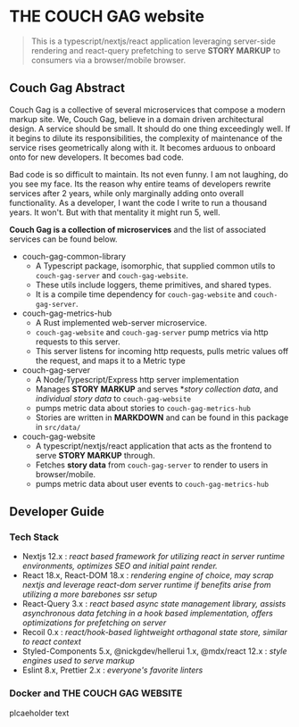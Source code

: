 # THE COUCH GAG website

> This is a typescript/nextjs/react application leveraging server-side rendering and react-query prefetching to serve **STORY MARKUP** to consumers via a browser/mobile browser.

## Couch Gag Abstract

Couch Gag is a collective of several microservices that compose a modern markup site. We, Couch Gag, believe in a domain driven architectural design. A service should be small. It should do one thing exceedingly well. If it begins to dilute its responsibilities, the complexity of maintenance of the service rises geometrically along with it. It becomes arduous to onboard onto for new developers. It becomes bad code.

Bad code is so difficult to maintain. Its not even funny. I am not laughing, do you see my face. Its the reason why entire teams of developers rewrite services after 2 years, while only marginally adding onto overall functionality. As a developer, I want the code I write to run a thousand years. It won't. But with that mentality it might run 5, well.

**Couch Gag is a collection of microservices** and the list of associated services can be found below.

- couch-gag-common-library
  - A Typescript package, isomorphic, that supplied common utils to `couch-gag-server` and `couch-gag-website`. 
  - These utils include loggers, theme primitives, and shared types.
  - It is a compile time dependency for `couch-gag-website` and `couch-gag-server`.
- couch-gag-metrics-hub
  - A Rust implemented web-server microservice.
  - `couch-gag-website` and `couch-gag-server` pump metrics via http requests to this server.
  - This server listens for incoming http requests, pulls metric values off the request, and maps it to a Metric type
- couch-gag-server
  - A Node/Typescript/Express http server implementation
  - Manages **STORY MARKUP** and serves **story collection data*, and *individual story data* to `couch-gag-website`
  - pumps metric data about stories to `couch-gag-metrics-hub` 
  - Stories are written in **MARKDOWN** and can be found in this package in `src/data/`
- couch-gag-website
  - A typescript/nextjs/react application that acts as the frontend to serve **STORY MARKUP** through.
  - Fetches **story data** from `couch-gag-server` to render to users in browser/mobile.
  - pumps metric data about user events to `couch-gag-metrics-hub`

## Developer Guide

### Tech Stack

- Nextjs 12.x : *react based framework for utilizing react in server runtime environments, optimizes SEO and initial paint render.*
- React 18.x, React-DOM 18.x : *rendering engine of choice, may scrap nextjs and leverage react-dom server runtime if benefits arise from utilizing a more barebones ssr setup*
- React-Query 3.x : *react based async state management library, assists asynchronous data fetching in a hook based implementation, offers optimizations for prefetching on server*
- Recoil 0.x : *react/hook-based lightweight orthagonal state store, similar to react context*
- Styled-Components 5.x, @nickgdev/hellerui 1.x, @mdx/react 12.x : *style engines used to serve markup*
- Eslint 8.x, Prettier 2.x : *everyone's favorite linters*

### Docker and THE COUCH GAG WEBSITE

plcaeholder text